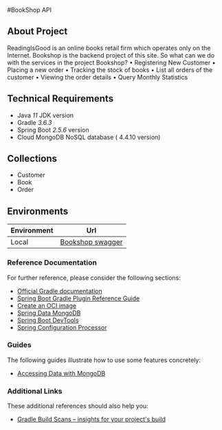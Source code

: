 #BookShop API 

## About Project
ReadingIsGood is an online books retail firm which operates only on the Internet.
Bookshop is the backend project of this site.
So what can we do with the services in the project Bookshop?
• Registering New Customer
• Placing a new order
• Tracking the stock of books
• List all orders of the customer
• Viewing the order details
• Query Monthly Statistics

## Technical Requirements
* Java _11_  JDK version
* Gradle _3.6.3_
* Spring Boot _2.5.6_ version
* Cloud MongoDB NoSQL database ( 4.4.10 version)


## Collections
* Customer
* Book
* Order


## Environments
| Environment | Url 
| ------------------ | --- |
| Local     | [Bookshop swagger](http://localhost:8080/swagger-ui.html#/l)


### Reference Documentation

For further reference, please consider the following sections:

* [Official Gradle documentation](https://docs.gradle.org)
* [Spring Boot Gradle Plugin Reference Guide](https://docs.spring.io/spring-boot/docs/2.6.2/gradle-plugin/reference/html/)
* [Create an OCI image](https://docs.spring.io/spring-boot/docs/2.6.2/gradle-plugin/reference/html/#build-image)
* [Spring Data MongoDB](https://docs.spring.io/spring-boot/docs/2.6.2/reference/htmlsingle/#boot-features-mongodb)
* [Spring Boot DevTools](https://docs.spring.io/spring-boot/docs/2.6.2/reference/htmlsingle/#using-boot-devtools)
* [Spring Configuration Processor](https://docs.spring.io/spring-boot/docs/2.6.2/reference/htmlsingle/#configuration-metadata-annotation-processor)

### Guides

The following guides illustrate how to use some features concretely:

* [Accessing Data with MongoDB](https://spring.io/guides/gs/accessing-data-mongodb/)

### Additional Links

These additional references should also help you:

* [Gradle Build Scans – insights for your project's build](https://scans.gradle.com#gradle)




